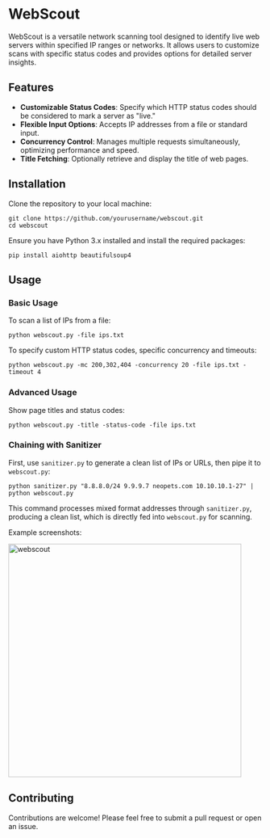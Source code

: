 <h1>WebScout</h1>

<p>WebScout is a versatile network scanning tool designed to identify live web servers within specified IP ranges or networks. It allows users to customize scans with specific status codes and provides options for detailed server insights.</p>

<h2>Features</h2>

<ul>
  <li><strong>Customizable Status Codes</strong>: Specify which HTTP status codes should be considered to mark a server as "live."</li>
  <li><strong>Flexible Input Options</strong>: Accepts IP addresses from a file or standard input.</li>
  <li><strong>Concurrency Control</strong>: Manages multiple requests simultaneously, optimizing performance and speed.</li>
  <li><strong>Title Fetching</strong>: Optionally retrieve and display the title of web pages.</li>
</ul>

<h2>Installation</h2>

<p>Clone the repository to your local machine:</p>

<pre><code>git clone https://github.com/yourusername/webscout.git
cd webscout</code></pre>

<p>Ensure you have Python 3.x installed and install the required packages:</p>

<pre><code>pip install aiohttp beautifulsoup4</code></pre>

<h2>Usage</h2>

<h3>Basic Usage</h3>

<p>To scan a list of IPs from a file:</p>

<pre><code>python webscout.py -file ips.txt</code></pre>

<p>To specify custom HTTP status codes, specific concurrency and timeouts:</p>

<pre><code>python webscout.py -mc 200,302,404 -concurrency 20 -file ips.txt -timeout 4</code></pre>

<h3>Advanced Usage</h3>

<p>Show page titles and status codes:</p>

<pre><code>python webscout.py -title -status-code -file ips.txt</code></pre>

<h3>Chaining with Sanitizer</h3>

<p>First, use <code>sanitizer.py</code> to generate a clean list of IPs or URLs, then pipe it to <code>webscout.py</code>:</p>

<pre><code>python sanitizer.py "8.8.8.0/24 9.9.9.7 neopets.com 10.10.10.1-27" | python webscout.py</code></pre>

<p>This command processes mixed format addresses through <code>sanitizer.py</code>, producing a clean list, which is directly fed into <code>webscout.py</code> for scanning.</p>

<p>Example screenshots:</p>
<img width="462" alt="webscout" src="https://github.com/5u5urrus/WebScout/assets/165041037/a79b574f-fe0f-4322-aec3-d60075665ba6">

<h2>Contributing</h2>

<p>Contributions are welcome! Please feel free to submit a pull request or open an issue.</p>
